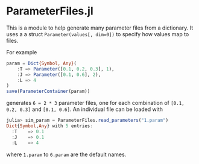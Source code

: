# ParameterFiles.jl

This is a module to help generate many parameter files from a dictionary. It uses a a struct `Parameter(values[, dim=0])` to specify how values map to files. 

For example

```julia
param = Dict{Symbol, Any}(
    :T => Parameter([0.1, 0.2, 0.3], 1),
    :J => Parameter([0.1, 0.6], 2),
    :L => 4
)
save(ParameterContainer(param))
```

generates `6 = 2 * 3` parameter files, one for each combination of `[0.1, 0.2, 0.3]` and `[0.1, 0.6]`. An individual file can be loaded with

```julia
julia> sim_param = ParameterFiles.read_parameters("1.param")
Dict{Symbol,Any} with 5 entries:
  :T    => 0.1
  :J    => 0.1
  :L    => 4
```

where `1.param` to `6.param` are the default names. 
